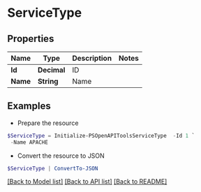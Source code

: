 # ServiceType
## Properties

Name | Type | Description | Notes
------------ | ------------- | ------------- | -------------
**Id** | **Decimal** | ID | 
**Name** | **String** | Name | 

## Examples

- Prepare the resource
```powershell
$ServiceType = Initialize-PSOpenAPIToolsServiceType  -Id 1 `
 -Name APACHE
```

- Convert the resource to JSON
```powershell
$ServiceType | ConvertTo-JSON
```

[[Back to Model list]](../README.md#documentation-for-models) [[Back to API list]](../README.md#documentation-for-api-endpoints) [[Back to README]](../README.md)

